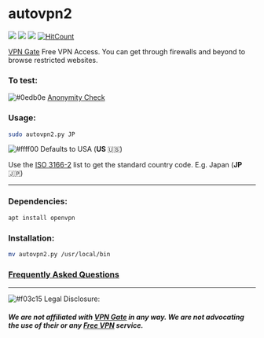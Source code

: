 # autovpn2
![](https://img.shields.io/badge/autovpn2-python_2.7-blue.svg?style=flat-square) ![](https://img.shields.io/badge/dependencies-openvpn-orange.svg?style=flat-square) ![](https://img.shields.io/badge/GPL-v2-blue.svg?style=flat-square)  [![HitCount](http://hits.dwyl.io/ruped24/ruped24/autovpn2.svg?style=flat-square)](http://hits.dwyl.io/ruped24/ruped24/autovpn2)

[VPN Gate](https://www.vpngate.net/en/) Free VPN Access. You can get through firewalls and beyond to browse restricted websites. 

### To test:
![#0edb0e](https://placehold.it/15/0edb0e/000000?text=+) [Anonymity Check](http://proxydb.net/anon)

### Usage:
```bash
sudo autovpn2.py JP
```
![#ffff00](https://placehold.it/15/ffff00/000000?text=+) Defaults to USA (**US** :us:)

Use the [ISO 3166-2](https://en.wikipedia.org/wiki/ISO_3166-2) list to get the standard country code. E.g. Japan (**JP** :jp:)

---

### Dependencies:
```bash
apt install openvpn
```
### Installation:
```bash
mv autovpn2.py /usr/local/bin
```
### [Frequently Asked Questions](https://github.com/ruped24/autovpn2/wiki/FAQ)

---
![#f03c15](https://placehold.it/15/f03c15/000000?text=+) Legal Disclosure:

##### We are not affiliated with [VPN Gate](https://www.vpngate.net/en/) in any way. We are not advocating the use of their or any [Free VPN](https://bitbucket.org/ruped24/autovpnbook/src/master/) service.

